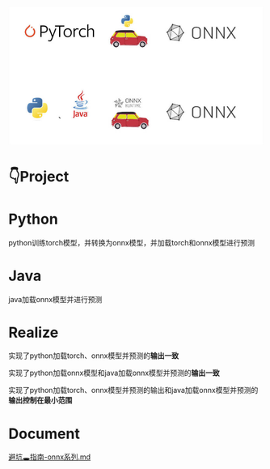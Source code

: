 ![输入图片说明](python/assets/Snipaste_2023-05-17_16-32-29.jpg)

# 👇Project

# Python

python训练torch模型，并转换为onnx模型，并加载torch和onnx模型进行预测

# Java

java加载onnx模型并进行预测

# Realize

实现了python加载torch、onnx模型并预测的**输出一致**

实现了python加载onnx模型和java加载onnx模型并预测的**输出一致**

实现了python加载torch、onnx模型并预测的输出和java加载onnx模型并预测的**输出控制在最小范围**

# Document

[避坑🕳指南-onnx系列.md](https://gitee.com/jhcyun/py-onnx-java-demo/blob/master/python/%E8%B8%A9%E5%9D%91%E6%8C%87%E5%8D%97-onnx%E7%B3%BB%E5%88%97.md)